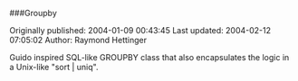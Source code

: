 ###Groupby

Originally published: 2004-01-09 00:43:45
Last updated: 2004-02-12 07:05:02
Author: Raymond Hettinger

Guido inspired SQL-like GROUPBY class that also encapsulates the logic in a Unix-like "sort | uniq".